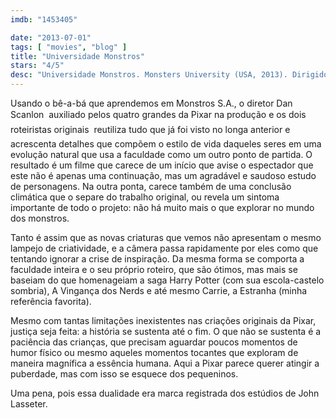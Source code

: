 ```yaml
---
imdb: "1453405"

date: "2013-07-01"
tags: [ "movies", "blog" ]
title: "Universidade Monstros"
stars: "4/5"
desc: "Universidade Monstros. Monsters University (USA, 2013). Dirigido por Dan Scanlon. Escrito por Dan Scanlon, Daniel Gerson, Robert L. Baird, Daniel Gerson, Robert L. Baird, Dan Scanlon. Com Billy Crystal, John Goodman, Steve Buscemi, Helen Mirren, Peter Sohn, Joel Murray, Sean Hayes, Dave Foley, Charlie Day."
---
```

Usando o bê-a-bá que aprendemos em Monstros S.A., o diretor Dan Scanlon  auxiliado pelos quatro grandes da Pixar na produção e os dois roteiristas originais  reutiliza tudo que já foi visto no longa anterior e acrescenta detalhes que compõem o estilo de vida daqueles seres em uma evolução natural que usa a faculdade como um outro ponto de partida. O resultado é um filme que carece de um início que avise o espectador que este não é apenas uma continuação, mas um agradável e saudoso estudo de personagens. Na outra ponta, carece também de uma conclusão climática que o separe do trabalho original, ou revela um sintoma importante de todo o projeto: não há muito mais o que explorar no mundo dos monstros.

Tanto é assim que as novas criaturas que vemos não apresentam o mesmo lampejo de criatividade, e a câmera passa rapidamente por eles como que tentando ignorar a crise de inspiração. Da mesma forma se comporta a faculdade inteira e o seu próprio roteiro, que são ótimos, mas mais se baseiam do que homenageiam a saga Harry Potter (com sua escola-castelo sombria), A Vingança dos Nerds e até mesmo Carrie, a Estranha (minha referência favorita).

Mesmo com tantas limitações inexistentes nas criações originais da Pixar, justiça seja feita: a história se sustenta até o fim. O que não se sustenta é a paciência das crianças, que precisam aguardar poucos momentos de humor físico ou mesmo aqueles momentos tocantes que exploram de maneira magnífica a essência humana. Aqui a Pixar parece querer atingir a puberdade, mas com isso se esquece dos pequeninos.

Uma pena, pois essa dualidade era marca registrada dos estúdios de John Lasseter.

